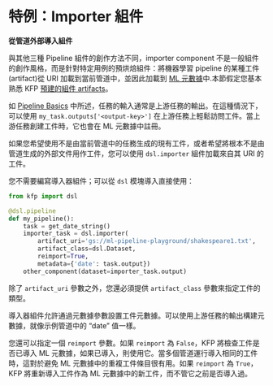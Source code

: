 # 特例：Importer 組件

**從管道外部導入組件**

與其他三種 Pipeline 組件的創作方法不同，importer component 不是一般組件的創作風格，而是針對特定用例的預烘焙組件：將機器學習 pipeline 的某種工件(artifact)從 URI 加載到當前管道中，並因此加載到 [ML 元數據](https://github.com/google/ml-metadata)中.本節假定您基本熟悉 KFP [預建的組件 artifacts](https://www.kubeflow.org/docs/components/pipelines/v2/data-types/artifacts)。

如 [Pipeline Basics](https://www.kubeflow.org/docs/components/pipelines/v2/pipelines/pipeline-basics) 中所述，任務的輸入通常是上游任務的輸出。在這種情況下，可以使用 `my_task.outputs['<output-key>']` 在上游任務上輕鬆訪問工件。當上游任務創建工件時，它也會在 ML 元數據中註冊。

如果您希望使用不是由當前管道中的任務生成的現有工件，或者希望將根本不是由管道生成的外部文件用作工件，您可以使用 `dsl.importer` 組件加載來自其 URI 的工件。

您不需要編寫導入器組件；可以從 `dsl` 模塊導入直接使用：

```python
from kfp import dsl

@dsl.pipeline
def my_pipeline():
    task = get_date_string()
    importer_task = dsl.importer(
        artifact_uri='gs://ml-pipeline-playground/shakespeare1.txt',
        artifact_class=dsl.Dataset,
        reimport=True,
        metadata={'date': task.output})
    other_component(dataset=importer_task.output)
```

除了 `artifact_uri` 參數之外，您還必須提供 `artifact_class` 參數來指定工件的類型。

導入器組件允許通過元數據參數設置工件元數據。可以使用上游任務的輸出構建元數據，就像示例管道中的 “date” 值一樣。

您還可以指定一個 `reimport` 參數。如果 `reimport` 為 `False`，KFP 將檢查工件是否已導入 ML 元數據，如果已導入，則使用它。當多個管道運行導入相同的工件時，這對於避免 ML 元數據中的重複工件條目很有用。如果 `reimport` 為 `True`，KFP 將重新導入工件作為 ML 元數據中的新工件，而不管它之前是否導入過。

